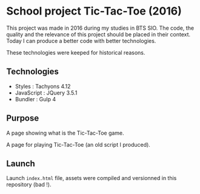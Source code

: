 # School project Tic-Tac-Toe (2016)

This project was made in 2016 during my studies in BTS SIO.
The code, the quality and the relevance of this project should be placed in their context. Today I can produce a better code with better technologies.

These technologies were keeped for historical reasons.

## Technologies

* Styles : Tachyons 4.12
* JavaScript : JQuery 3.5.1
* Bundler : Gulp 4

## Purpose

A page showing what is the Tic-Tac-Toe game.

A page for playing Tic-Tac-Toe (an old script I produced).

## Launch

Launch `index.html` file, assets were compiled and versionned in this repository (bad !).
